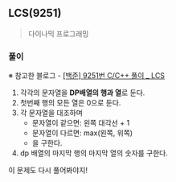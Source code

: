 ## LCS(9251)
> 다이나믹 프로그래밍 

### 풀이
※ 참고한 블로그 - [[백준] 9251번 C/C++ 풀이 _ LCS](http://melonicedlatte.com/algorithm/2018/03/15/181550.html)
1. 각각의 문자열을 **DP배열의 행과 열**로 둔다. 
2. 첫번째 행의 모든 열은 0으로 둔다. 
3. 각 문자열을 대조하며 
   - 문자열이 같으면: 왼쪽 대각선 + 1
   - 문자열이 다르면: max(왼쪽, 위쪽) 
   - 을 구한다. 
4. dp 배열의 마지막 행의 마지막 열의 숫자를 구한다. 

이 문제도 다시 풀어봐야지!